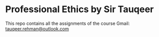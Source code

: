 # Professional Ethics by Sir Tauqeer
This repo contains all the assignments of the course 
Gmail: tauqeer.rehman@outlook.com
 
